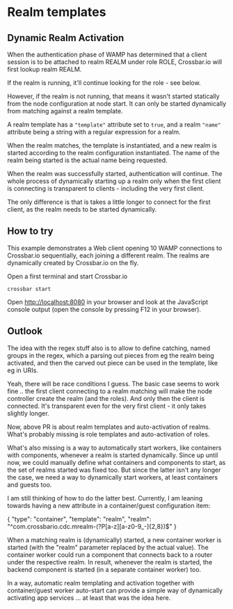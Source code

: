 # Realm templates

## Dynamic Realm Activation

When the authentication phase of WAMP has determined that a client session is to be attached to realm REALM under role ROLE, Crossbar.io will first lookup realm REALM.

If the realm is running, it'll continue looking for the role - see below.

However, if the realm is not running, that means it wasn't started statically from the node configuration at node start. It can only be started dynamically from matching against a realm template.

A realm template has a `"template"` attribute set to `true`, and a realm `"name"` attribute being a string with a regular expression for a realm.

When the realm matches, the template is instantiated, and a new realm is started according to the realm configuration instantiated. The name of the realm being started is the actual name being requested.

When the realm was successfully started, authentication will continue. The whole process of dynamically starting up a realm only when the first client is connecting is transparent to clients - including the very first client.

The only difference is that is takes a little longer to connect for the first client, as the realm needs to be started dynamically.


## How to try

This example demonstrates a Web client opening 10 WAMP connections to Crossbar.io sequentially, each joining a different realm. The realms are dynamically created by Crossbar.io on the fly.

Open a first terminal and start Crossbar.io

```console
crossbar start
```

Open [http://localhost:8080](http://localhost:8080) in your browser and look at the JavaScript console output (open the console by pressing F12 in your browser).


## Outlook

The idea with the regex stuff also is to allow to define catching, named groups in the regex, which a parsing out pieces from eg the realm being activated, and then the carved out piece can be used in the template, like eg in URIs.

Yeah, there will be race conditions I guess. The basic case seems to work fine .. the first client connecting to a realm matching will make the node controller create the realm (and the roles). And only then the client is connected. It's transparent even for the very first client - it only takes slightly longer.

Now, above PR is about realm templates and auto-activation of realms. What's probably missing is role templates and auto-activation of roles.

What's also missing is a way to automatically start workers, like containers with components, whenever a realm is started dynamically. Since up until now, we could manually define what containers and components to start, as the set of realms started was fixed too. But since the latter isn't any longer the case, we need a way to dynamically start workers, at least containers and guests too.

I am still thinking of how to do the latter best. Currently, I am leaning towards having a new attribute in a container/guest configuration item:

{
    "type": "container",
    "template": "realm",
    "realm": "^com.crossbario.cdc.mrealm-(?P<mrealm>[a-z][a-z0-9_-]{2,8})$"
}

When a matching realm is (dynamically) started, a new container worker is started (with the "realm" parameter replaced by the actual value). The container worker could run a component that connects back to a router under the respective realm. In result, whenever the realm is started, the backend component is started (in a separate container worker) too.

In a way, automatic realm templating and activation together with container/guest worker auto-start can provide a simple way of dynamically activating app services ... at least that was the idea here.
